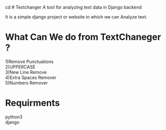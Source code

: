 cd # Textchanger
A tool for analyzing text data in Django backend

It is a simple django project or website in which we can Analyze text.

<h1>What Can We do from TextChaneger ?</h1>
1)Remove Punctuations<br>
2)UPPERCASE<br>
3)New Line Remove<br>
4)Extra Spaces Remover<br>
5)Numbers Remover

<h1>Requirments</h1>
python3<br>
django<br>
